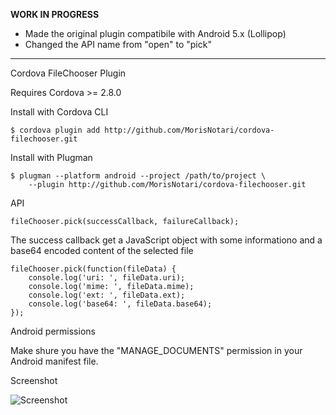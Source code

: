 **WORK IN PROGRESS**

- Made the original plugin compatibile with Android 5.x (Lollipop)
- Changed the API name from "open" to "pick"

---

Cordova FileChooser Plugin

Requires Cordova >= 2.8.0

Install with Cordova CLI
	
	$ cordova plugin add http://github.com/MorisNotari/cordova-filechooser.git

Install with Plugman 

	$ plugman --platform android --project /path/to/project \ 
		--plugin http://github.com/MorisNotari/cordova-filechooser.git

API

	fileChooser.pick(successCallback, failureCallback);

The success callback get a JavaScript object with some informationo and a base64 encoded content of the selected file

	fileChooser.pick(function(fileData) {
		console.log('uri: ', fileData.uri);
		console.log('mime: ', fileData.mime);
		console.log('ext: ', fileData.ext);
		console.log('base64: ', fileData.base64);
	});

Android permissions

Make shure you have the "MANAGE_DOCUMENTS" permission in your Android manifest file.

Screenshot

![Screenshot](filechooser.png "Screenshot")
